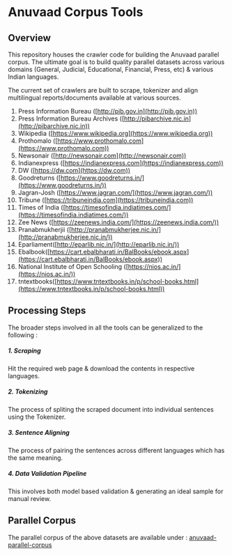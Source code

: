 # Anuvaad Corpus Tools

## Overview
This repository houses the crawler code for building the Anuvaad parallel corpus.
The ultimate goal is to build quality parallel datasets across various domains
(General, Judicial, Educational, Financial, Press, etc) & various Indian languages.

The current set of crawlers are built to scrape, tokenizer and align
multilingual reports/documents available at various sources.

1. Press Information Bureau ([http://pib.gov.in](http://pib.gov.in))
2. Press Information Bureau Archives ([http://pibarchive.nic.in](http://pibarchive.nic.in))
3. Wikipedia ([https://www.wikipedia.org](https://www.wikipedia.org))
4. Prothomalo ([https://www.prothomalo.com](https://www.prothomalo.com))
5. Newsonair ([http://newsonair.com](http://newsonair.com))
6. Indianexpress ([https://indianexpress.com](https://indianexpress.com))
7. DW ([https://dw.com](https://dw.com))
8. Goodreturns ([https://www.goodreturns.in/](https://www.goodreturns.in/))
9. Jagran-Josh ([https://www.jagran.com/](https://www.jagran.com/))
10. Tribune ([https://tribuneindia.com](https://tribuneindia.com))
11. Times of India ([https://timesofindia.indiatimes.com/](https://timesofindia.indiatimes.com/))
12. Zee News ([https://zeenews.india.com/](https://zeenews.india.com/))
13. Pranabmukherjii ([http://pranabmukherjee.nic.in/](http://pranabmukherjee.nic.in/))
14. Eparliament([http://eparlib.nic.in/](http://eparlib.nic.in/))
15. Ebalbook([https://cart.ebalbharati.in/BalBooks/ebook.aspx](https://cart.ebalbharati.in/BalBooks/ebook.aspx))
16. National Institute of Open Schooling ([https://nios.ac.in/](https://nios.ac.in/))
17. tntextbooks([https://www.tntextbooks.in/p/school-books.html](https://www.tntextbooks.in/p/school-books.html))

## Processing Steps
The broader steps involved in all the tools can be generalized to the following :
##### 1. Scraping
Hit the required web page & download the contents in respective languages.

##### 2. Tokenizing
The process of spliting the scraped document into individual sentences using the Tokenizer.

##### 3. Sentence Aligning
The process of pairing the sentences across different languages which has the same meaning.

##### 4. Data Validation Pipeline
This involves both model based validation & generating an ideal sample for manual review.

## Parallel Corpus
The parallel corpus of the above datasets are available under :
[anuvaad-parallel-corpus](https://github.com/project-anuvaad/anuvaad-parallel-corpus)

